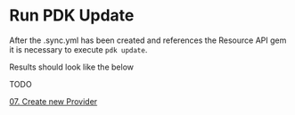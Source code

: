 # Run PDK Update

After the .sync.yml has been created and references the Resource API gem it is necessary to execute ```pdk update```.

Results should look like the below

TODO

[07. Create new Provider](../07-create-provider)
